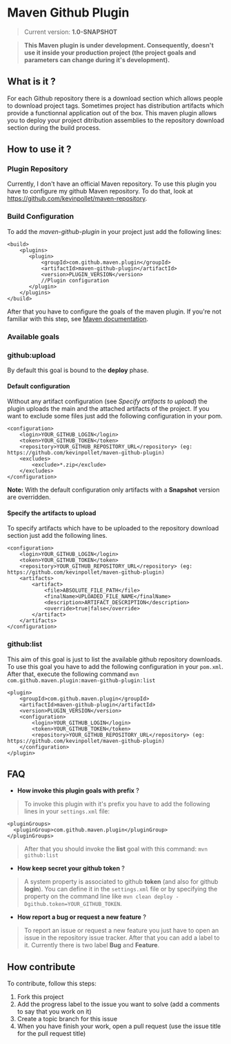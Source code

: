Maven Github Plugin
===================

>Current version: __1.0-SNAPSHOT__

>__This Maven plugin is under development. Consequently, doesn't use it inside your production project (the project goals and parameters can change during it's development).__

What is it ?
------------

For each Github repository there is a download section which allows people to download project tags. Sometimes project has distribution artifacts which provide a functionnal application out of the box. This maven plugin allows you to deploy your project ditribution assemblies to the repository download section during the build process.

How to use it ?
---------------

### Plugin Repository

Currently, I don't have an official Maven repository. To use this plugin you have to configure my github Maven repository. To do that, look at <https://github.com/kevinpollet/maven-repository>.
	
### Build Configuration

To add the _maven-github-plugin_ in your project just add the following lines:

	<build>
		<plugins>
   	 	   <plugin>
   	 	       <groupId>com.github.maven.plugin</groupId>
   	 	       <artifactId>maven-github-plugin</artifactId>
   	 	       <version>PLUGIN_VERSION</version>
   	 	       //Plugin configuration
   	 	   </plugin>
		</plugins>
	</build>

After that you have to configure the goals of the maven plugin. If you're not familiar with this step, see [Maven documentation](http://maven.apache.org/guides/introduction/introduction-to-the-lifecycle.html).

### Available goals

### github:upload

By default this goal is bound to the __deploy__ phase.

#### Default configuration

Without any artifact configuration (see _Specify artifacts to upload_) the plugin uploads the main and the attached artifacts of the project. If you want to exclude some files just add the following configuration in your pom.

	<configuration>
		<login>YOUR_GITHUB_LOGIN</login>
		<token>YOUR_GITHUB_TOKEN</token>
		<repository>YOUR_GITHUB_REPOSITORY_URL</repository> (eg: https://github.com/kevinpollet/maven-github-plugin)
		<excludes>
			<exclude>*.zip</exclude>
		</excludes>
	</configuration>
	
**Note:** With the default configuration only artifacts with a **Snapshot** version are overridden. 	
	
#### Specify the artifacts to upload

To specify artifacts which have to be uploaded to the repository download section just add the following lines.

	<configuration>
		<login>YOUR_GITHUB_LOGIN</login>
		<token>YOUR_GITHUB_TOKEN</token>
		<repository>YOUR_GITHUB_REPOSITORY_URL</repository> (eg: https://github.com/kevinpollet/maven-github-plugin)
		<artifacts>
			<artifact>
				<file>ABSOLUTE_FILE_PATH</file>
				<finalName>UPLOADED_FILE_NAME</finalName>
				<description>ARTIFACT_DESCRIPTION</description>
				<override>true|false</override>
			</artifact>
		</artifacts>
	</configuration>

### github:list

This aim of this goal is just to list the available github repository downloads. To use this goal you have to add the following configuration in your `pom.xml`. After that, execute the following command `mvn com.github.maven.plugin:maven-github-plugin:list`

	<plugin>
		<groupId>com.github.maven.plugin</groupId>
		<artifactId>maven-github-plugin</artifactId>
		<version>PLUGIN_VERSION</version>
		<configuration>
			<login>YOUR_GITHUB_LOGIN</login>
			<token>YOUR_GITHUB_TOKEN</token>
			<repository>YOUR_GITHUB_REPOSITORY_URL</repository> (eg: https://github.com/kevinpollet/maven-github-plugin)
		</configuration>
	</plugin>

FAQ
---

* __How invoke this plugin goals with prefix__ ?
 
>To invoke this plugin with it's prefix you have to add the following lines in your `settings.xml` file:

    <pluginGroups>
	  <pluginGroup>com.github.maven.plugin</pluginGroup>
	</pluginGroups>
	
>After that you should invoke the **list** goal with this command: `mvn github:list`

* __How keep secret your github token__ ?

> A system property is associated to github **token** (and also for github **login**). You can define it in the `settings.xml` file or by specifying the property on the command line like 
`mvn clean deploy -Dgithub.token=YOUR_GITHUB_TOKEN`.

* __How report a bug or request a new feature__ ?

>To report an issue or request a new feature you just have to open an issue in the repository issue tracker. After that you can add a label to it. Currently there is two label __Bug__ and __Feature__.
		
How contribute
--------------

To contribute, follow this steps:

 1. Fork this project
 2. Add the progress label to the issue you want to solve (add a comments to say that you work on it)
 3. Create a topic branch for this issue
 4. When you have finish your work, open a pull request (use the issue title for the pull request title)
